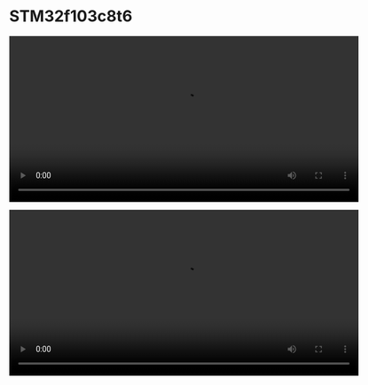# STM32f103c8t6

<video width="630" height="300" src="https://github.com/HrishikeshMRao/Works-on-Arduino-UNO-/assets/96303885/0840d45a-61a1-4b68-80cc-346c6e5ad6db"></video>

<video width="630" height="300" src="https://github.com/HrishikeshMRao/Works-on-Arduino-UNO-/assets/96303885/d8cced21-4e98-4de5-ad0d-f8df98ef92b9"></video>
